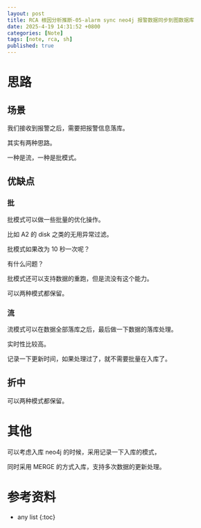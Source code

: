 ```yaml
---
layout: post
title: RCA 根因分析推断-05-alarm sync neo4j 报警数据同步到图数据库
date: 2025-4-19 14:31:52 +0800
categories: [Note]
tags: [note, rca, sh]
published: true
---
```


# 思路

## 场景

我们接收到报警之后，需要把报警信息落库。

其实有两种思路。

一种是流，一种是批模式。

## 优缺点

### 批

批模式可以做一些批量的优化操作。

比如 A2 的 disk 之类的无用异常过滤。

批模式如果改为 10 秒一次呢？

有什么问题？

批模式还可以支持数据的重跑，但是流没有这个能力。

可以两种模式都保留。

### 流

流模式可以在数据全部落库之后，最后做一下数据的落库处理。

实时性比较高。

记录一下更新时间，如果处理过了，就不需要批量在入库了。

## 折中

可以两种模式都保留。

# 其他

可以考虑入库 neo4j 的时候，采用记录一下入库的模式，

同时采用 MERGE 的方式入库，支持多次数据的更新处理。


# 参考资料


* any list
{:toc}